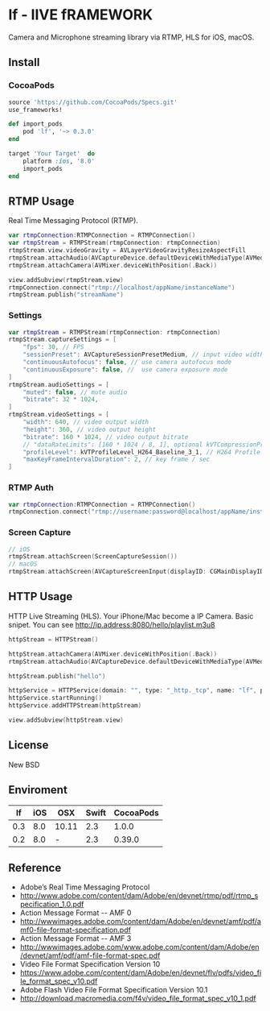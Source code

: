 # lf - lIVE fRAMEWORK
Camera and Microphone streaming library via RTMP, HLS for iOS, macOS.

## Install
### CocoaPods
```rb
source 'https://github.com/CocoaPods/Specs.git'
use_frameworks!

def import_pods
    pod 'lf', '~> 0.3.0'
end

target 'Your Target'  do
    platform :ios, '8.0'
    import_pods
end
```

## RTMP Usage
Real Time Messaging Protocol (RTMP).
```swift
var rtmpConnection:RTMPConnection = RTMPConnection()
var rtmpStream = RTMPStream(rtmpConnection: rtmpConnection)
rtmpStream.view.videoGravity = AVLayerVideoGravityResizeAspectFill
rtmpStream.attachAudio(AVCaptureDevice.defaultDeviceWithMediaType(AVMediaTypeAudio))
rtmpStream.attachCamera(AVMixer.deviceWithPosition(.Back))

view.addSubview(rtmpStream.view)
rtmpConnection.connect("rtmp://localhost/appName/instanceName")
rtmpStream.publish("streamName")
```
### Settings
```swift
var rtmpStream = RTMPStream(rtmpConnection: rtmpConnection)
rtmpStream.captureSettings = [
    "fps": 30, // FPS
    "sessionPreset": AVCaptureSessionPresetMedium, // input video width/height
    "continuousAutofocus": false, // use camera autofocus mode
    "continuousExposure": false, //  use camera exposure mode
]
rtmpStream.audioSettings = [
    "muted": false, // mute audio
    "bitrate": 32 * 1024,
]
rtmpStream.videoSettings = [
    "width": 640, // video output width
    "height": 360, // video output height
    "bitrate": 160 * 1024, // video output bitrate
    // "dataRateLimits": [160 * 1024 / 8, 1], optional kVTCompressionPropertyKey_DataRateLimits property
    "profileLevel": kVTProfileLevel_H264_Baseline_3_1, // H264 Profile require "import VideoToolbox"
    "maxKeyFrameIntervalDuration": 2, // key frame / sec
]
```
### RTMP Auth 
```swift
var rtmpConnection:RTMPConnection = RTMPConnection()
rtmpConnection.connect("rtmp://username:password@localhost/appName/instanceName")
```

### Screen Capture
```swift
// iOS
rtmpStream.attachScreen(ScreenCaptureSession())
// macOS
rtmpStream.attachScreen(AVCaptureScreenInput(displayID: CGMainDisplayID()))
```

## HTTP Usage
HTTP Live Streaming (HLS). Your iPhone/Mac become a IP Camera. Basic snipet. You can see http://ip.address:8080/hello/playlist.m3u8 
```swift
httpStream = HTTPStream()

httpStream.attachCamera(AVMixer.deviceWithPosition(.Back))
rtmpStream.attachAudio(AVCaptureDevice.defaultDeviceWithMediaType(AVMediaTypeAudio))

httpStream.publish("hello")

httpService = HTTPService(domain: "", type: "_http._tcp", name: "lf", port: 8080)
httpService.startRunning()
httpService.addHTTPStream(httpStream)

view.addSubview(httpStream.view)
```

## License
New BSD

## Enviroment
|lf|iOS|OSX|Swift|CocoaPods|
|----|----|----|----|----|
|0.3|8.0|10.11|2.3|1.0.0|
|0.2|8.0|-|2.3|0.39.0|

## Reference
* Adobe’s Real Time Messaging Protocol
 * http://www.adobe.com/content/dam/Adobe/en/devnet/rtmp/pdf/rtmp_specification_1.0.pdf
* Action Message Format -- AMF 0
 * http://wwwimages.adobe.com/content/dam/Adobe/en/devnet/amf/pdf/amf0-file-format-specification.pdf
* Action Message Format -- AMF 3 
 * http://wwwimages.adobe.com/www.adobe.com/content/dam/Adobe/en/devnet/amf/pdf/amf-file-format-spec.pdf
* Video File Format Specification Version 10
 * https://www.adobe.com/content/dam/Adobe/en/devnet/flv/pdfs/video_file_format_spec_v10.pdf
* Adobe Flash Video File Format Specification Version 10.1
 * http://download.macromedia.com/f4v/video_file_format_spec_v10_1.pdf

